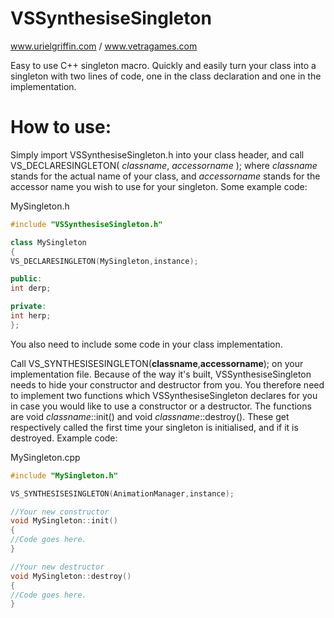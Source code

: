 # VSSynthesiseSingleton
www.urielgriffin.com / www.vetragames.com

Easy to use C++ singleton macro. Quickly and easily turn your class into a singleton with two lines of code, one in the class declaration and one in the implementation. 

# How to use:
Simply import VSSynthesiseSingleton.h into your class header, and call VS_DECLARESINGLETON( _classname_, _accessorname_ ); where _classname_ stands for the actual name of your class, and _accessorname_ stands for the accessor name you wish to use for your singleton. Some example code:

MySingleton.h

```cpp
#include "VSSynthesiseSingleton.h"

class MySingleton
{
VS_DECLARESINGLETON(MySingleton,instance);

public:
int derp;

private:
int herp;
};
```

You also need to include some code in your class implementation.

Call VS_SYNTHESISESINGLETON(__classname__,__accessorname__); on your implementation file. Because of the way it's built, VSSynthesiseSingleton needs to hide your constructor and destructor from you. You therefore need to implement two functions which VSSynthesiseSingleton declares for you in case you would like to use a constructor or a destructor. The functions are void _classname_::init() and void _classname_::destroy(). These get respectively called the first time your singleton is initialised, and if it is destroyed. Example code:

MySingleton.cpp

```cpp
#include "MySingleton.h"

VS_SYNTHESISESINGLETON(AnimationManager,instance);

//Your new constructor
void MySingleton::init()
{
//Code goes here.
}

//Your new destructor
void MySingleton::destroy()
{
//Code goes here.
}
```
